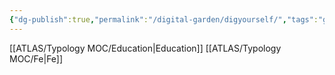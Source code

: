 ```yaml
---
{"dg-publish":true,"permalink":"/digital-garden/digyourself/","tags":"gardenEntry"}
---
```



[[ATLAS/Typology MOC/Education\|Education]]
[[ATLAS/Typology MOC/Fe\|Fe]]


